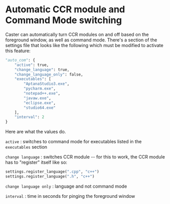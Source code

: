 # Automatic CCR module and Command Mode switching

Caster can automatically turn CCR modules on and off based on the foreground window, as well as command mode. There's a section of the settings file that looks like the following which must be modified to activate this feature:

```python
"auto_com": {
    "active": true,
    "change_language": true,
    "change_language_only": false,
    "executables": [
        "AptanaStudio3.exe",
        "pycharm.exe",
        "notepad++.exe",
        "javaw.exe",
        "eclipse.exe",
        "studio64.exe"
    ],
    "interval": 2
}
```

Here are what the values do.

`active` : switches to command mode for executables listed in the `executables` section

`change language` : switches CCR module -- for this to work, the CCR module has to "register" itself like so:

```python
settings.register_language(".cpp", "c++")
settings.register_language(".h", "c++")
```

`change language only` : language and not command mode

`interval` : time in seconds for pinging the foreground window
